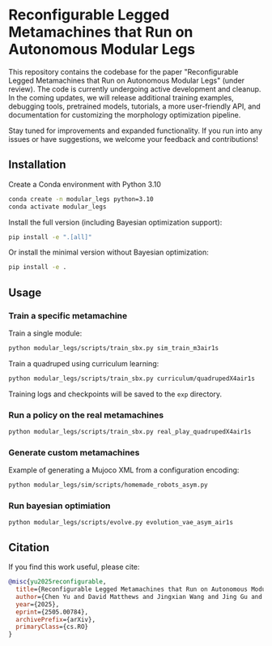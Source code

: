 
# Reconfigurable Legged Metamachines that Run on Autonomous Modular Legs

This repository contains the codebase for the paper "Reconfigurable Legged Metamachines that Run on Autonomous Modular Legs" (under review). The code is currently undergoing active development and cleanup. In the coming updates, we will release additional training examples, debugging tools, pretrained models, tutorials, a more user-friendly API, and documentation for customizing the morphology optimization pipeline.

Stay tuned for improvements and expanded functionality. If you run into any issues or have suggestions, we welcome your feedback and contributions!


## Installation

Create a Conda environment with Python 3.10
```bash
conda create -n modular_legs python=3.10
conda activate modular_legs
```

Install the full version (including Bayesian optimization support):
```bash
pip install -e ".[all]"
```

Or install the minimal version without Bayesian optimization:
```bash
pip install -e .
```


## Usage

### Train a specific metamachine

Train a single module:
```bash
python modular_legs/scripts/train_sbx.py sim_train_m3air1s
```

Train a quadruped using curriculum learning:
```bash
python modular_legs/scripts/train_sbx.py curriculum/quadrupedX4air1s
```
Training logs and checkpoints will be saved to the `exp` directory.


### Run a policy on the real metamachines
```bash
python modular_legs/scripts/train_sbx.py real_play_quadrupedX4air1s
```

### Generate custom metamachines
Example of generating a Mujoco XML from a configuration encoding:
```bash
python modular_legs/sim/scripts/homemade_robots_asym.py
```

### Run bayesian optimiation 
```
python modular_legs/scripts/evolve.py evolution_vae_asym_air1s
```


## Citation

If you find this work useful, please cite:

```bibtex
@misc{yu2025reconfigurable,
  title={Reconfigurable Legged Metamachines that Run on Autonomous Modular Legs},
  author={Chen Yu and David Matthews and Jingxian Wang and Jing Gu and Douglas Blackiston and Michael Rubenstein and Sam Kriegman},
  year={2025},
  eprint={2505.00784},
  archivePrefix={arXiv},
  primaryClass={cs.RO}
}
```